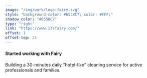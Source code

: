 ```yaml
---
image: "/img/work/logo-fairy.svg"
style: "background-color: #6558C7; color: #FFF;"
shadow_color: "#6558C7"
type: "right"
link: "https://www.itsfairy.com/"
offset: 1
offset-top: 24
---
```

#### Started working with Fairy
Building a 30-minutes daily "hotel-like" cleaning service for active professionals and families.
